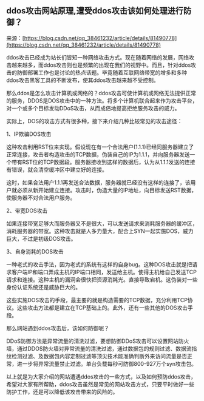 ## ddos攻击网站原理,遭受ddos攻击该如何处理进行防御？

来源：[https://blog.csdn.net/qq_38461232/article/details/81490778](https://blog.csdn.net/qq_38461232/article/details/81490778)

ddos攻击已经成为站长们皆知一种网络攻击方式。现在随着网络的发展，网络攻击越来越多，而ddos攻击则也是频繁的出现在我们的视野中。而且，针对ddos攻击的防御部署工作也是讨论的热点话题。毕竟随着互联网络带宽的增多和多种ddos攻击黑客工具的不断发布，使其ddos攻击越来越不受控制。


那么ddos是怎么攻击计算机或网络的？ddos攻击可使计算机或网络无法提供正常的服务，DDOS是DOS攻击中的一种方法。将多个计算机联合起来作为攻击平台，对一个或多个目标发动DDoS攻击，从而成倍地提高拒绝服务攻击的威力。

实际上，DOS的攻击方式有很多种，接下来介绍几种比较常见的攻击途径：


1、IP欺骗DOS攻击

这种攻击利用RST位来实现。假设现在有一个合法用户(1.1.1)已经同服务器建立了正常连接，攻击者构造攻击的TCP数据，伪装自己的IP为1.1.1，并向服务器发送一个带有RST位的TCP数据段。服务器接收到这样的数据后，认为从1.1.1发送的连接有错误，就会清空缓冲区中建立好的连接。

这时，如果合法用户1.1.1再发送合法数据，服务器就已经没有这样的连接了，该用户就必须从新开始建立连接。攻击时，伪造大量的IP地址，向目标发送RST数据，使服务器不对合法用户服务。


2、带宽DOS攻击

如果连接带宽足够大而服务器又不是很大，可以发送请求来消耗服务器的缓冲区，消耗服务器的带宽。这种攻击就是人多力量大，配合上SYN一起实施DOS，威力巨大，不过是初级DOS攻击。


3、自身消耗的DOS攻击

一种老式的攻击手法，因为老式的系统有这样的自身bug。这种DOS攻击就是把请求客户端IP和端口弄成主机的IP端口相同，发送给主机。使得主机给自己发送TCP请求和连接。这种主机的漏洞会很快把资源消耗光。直接导致宕机。这伪装对一些身份认证系统还是威胁巨大的。


这些实施DOS攻击的手段，最主要的就是构造需要的TCP数据，充分利用TCP协议。这些攻击方法都是建立在TCP基础上的。此外，还有一些其他的DOS攻击手段。


那么网站遇到ddos攻击后，该如何防御呢？


DDoS防御方法是异常流量的清洗过滤，要想防御DDoS攻击可以设置网站防火墙，通过DDOS防火墙对异常流量的清洗过滤，通过数据包的规则过滤、数据流指纹检测过滤、及数据包内容定制过滤等顶尖技术能准确判断外来访问流量是否正常，进一步将异常流量禁止过滤。单台负载每秒可防御800-927万个syn攻击包。


以上就是为大家介绍的网站遭遇ddos攻击的一些方式，以及如何预防ddos攻击，希望对大家有所帮助，ddos攻击虽然是常见的网站攻击方式，只要平时做好一些防护工作，还是可以降低该攻击带来的风险的。

